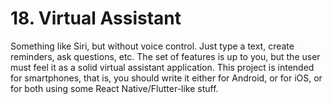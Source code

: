 # 18. Virtual Assistant

Something like Siri, but without voice control. Just type a text, create reminders, ask questions, etc. The set of features is up to you, but the user must feel it as a solid virtual assistant application.
This project is intended for smartphones, that is, you should write it either for Android, or for iOS, or for both using some React Native/Flutter-like stuff.
